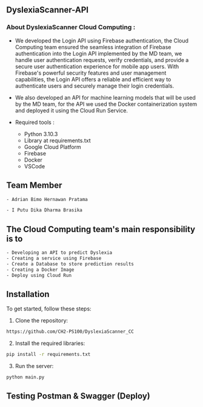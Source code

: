 ## DyslexiaScanner-API

### About DyslexiaScanner Cloud Computing :

- We developed the Login API using Firebase authentication, the Cloud Computing team ensured the seamless integration of Firebase authentication into the Login API implemented by the MD team, we handle user authentication requests, verify credentials, and provide a secure user authentication experience for mobile app users. With Firebase's powerful security features and user management capabilities, the Login API offers a reliable and efficient way to authenticate users and securely manage their login credentials.

- We also developed an API for machine learning models that will be used by the MD team, for the API we used the Docker containerization system and deployed it using the Cloud Run Service.

- Required tools :
  - Python 3.10.3
  - Library at requirements.txt
  - Google Cloud Platform
  - Firebase
  - Docker
  - VSCode

## Team Member

```sh
- Adrian Bimo Hernawan Pratama

- I Putu Dika Dharma Brasika
```

## The Cloud Computing team's main responsibility is to

```sh
- Developing an API to predict Dyslexia
- Creating a service using Firebase
- Create a Database to store prediction results
- Creating a Docker Image
- Deploy using Cloud Run
```

## Installation

To get started, follow these steps:

1. Clone the repository:

```sh
https://github.com/CH2-PS100/DyslexiaScanner_CC
```

2. Install the required libraries:

```sh
pip install -r requirements.txt
```

3. Run the server:

```sh
python main.py
```

## Testing Postman & Swagger (Deploy)
